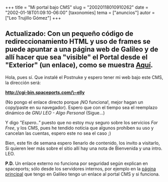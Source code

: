 +++
title = "Mi portal bajo CMS"
slug = "20020118010910262"
date = "2002-01-18T01:09:10-06:00"
[taxonomies]
tema = ["anuncios"]
autor = ["Leo Trujillo Gómez"]
+++

**Actualizado:** Con un pequeño código de redireccionamiento HTML y uso
de frames se puede apuntar a una página web de Galileo y de allí hacer
que sea "visible" el Portal desde el "Exterior" (un enlace), como se
muestra <a href="http://galileo.spaceports.com/~gnuleo/redirect.html"
data-a="">Aquí</a>.
---

Hola, pues sí. Que instalé el Postnuke y espero tener mi web bajo este
CMS, la dirección será:

**http://cgi-bin.spaceports.com/\~elly**

(No pongo el enlace directo porque ¡NO funciona!, mejor hagan un
copy/paste en su navegador). Espero que con el tiempo sea el reemplazo
dinámico de *GNU LEO - Algo Personal*
(Sigue...)

<!-- more -->
Y digo *"Espero.."* puesto que no estoy muy seguro sobre los servicios
*For Free*, y los CMS, pues he tendido noticia que algunos prohíben su
uso y cancelan las cuentas, espero este no sea el caso ;)

Bien, este fín de semana espero llenarlo de contenido, los invito a
visitarlo, Si quieren leer más sobre el sitio allí hay una nota de
Bienvenida y una intro. LEO.

**P.D.** Un enlace externo no funciona por seguridad según explican en
spaceports; sólo desde los servidores internos, por ejemplo en la
[página principal](http://galileo.spaceports.com/~gnuleo/) que tengo en
Galileo tengo un enlace al portal CMS y si funciona.

